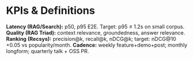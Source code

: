 # KPIs & Definitions

**Latency (RAG/Search):** p50, p95 E2E. Target: p95 ≤ 1.2s on small corpus.
**Quality (RAG Triad):** context relevance, groundedness, answer relevance.
**Ranking (Recsys):** precision@k, recall@k, nDCG@k; target: nDCG@10 +0.05 vs popularity/month.
**Cadence:** weekly feature+demo+post; monthly longform; quarterly talk + OSS PR.
